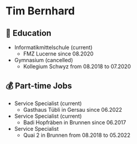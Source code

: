 # Tim Bernhard

## 🏫 Education
- Informatikmittelschule (current)
  - FMZ Lucerne since 08.2020
- Gymnasium (cancelled)
  - Kollegium Schwyz from 08.2018 to 07.2020

## 💰 Part-time Jobs
- Service Specialist (current)
  - Gasthaus Tübli in Gersau since 06.2022
- Service Specialist (current)
  - Badi Hopfräben in Brunnen since 06.2017
- Service Specialist
  - Quai 2 in Brunnen from 08.2018 to 05.2022
